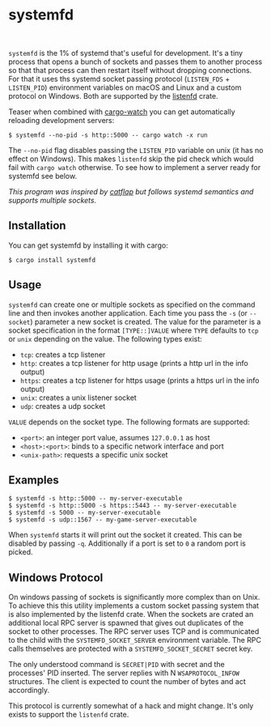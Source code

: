 # systemfd

<a href="https://travis-ci.com/mitsuhiko/systemfd"><img src="https://travis-ci.com/mitsuhiko/systemfd.svg?branch=master" alt=""></a>
<a href="https://crates.io/crates/systemfd"><img src="https://img.shields.io/crates/v/systemfd.svg" alt=""></a>

`systemfd` is the 1% of systemd that's useful for development.  It's a tiny process that
opens a bunch of sockets and passes them to another process so that that process can
then restart itself without dropping connections.  For that it uses ths systemd socket
passing protocol (`LISTEN_FDS` + `LISTEN_PID`) environment variables on macOS and Linux
and a custom protocol on Windows.  Both are supported by the
[listenfd](https://github.com/mitsuhiko/rust-listenfd) crate.

Teaser when combined with [cargo-watch](https://github.com/passcod/cargo-watch) you can
get automatically reloading development servers:

```
$ systemfd --no-pid -s http::5000 -- cargo watch -x run
```

The `--no-pid` flag disables passing the `LISTEN_PID` variable on unix (it has no effect
on Windows).  This makes `listenfd` skip the pid check which would fail with
`cargo watch` otherwise.  To see how to implement a server ready for systemfd
see below.

*This program was inspired by [catflap](https://github.com/passcod/catflap) but follows
systemd semantics and supports multiple sockets.*

## Installation

You can get systemfd by installing it with cargo:

```
$ cargo install systemfd
```

## Usage

`systemfd` can create one or multiple sockets as specified on the command line and then
invokes another application.  Each time you pass the `-s` (or `--socket`)
parameter a new socket is created.  The value for the parameter is a socket
specification in the format `[TYPE::]VALUE` where `TYPE` defaults to `tcp` or
`unix` depending on the value.  The following types exist:

* `tcp`: creates a tcp listener
* `http`: creates a tcp listener for http usage (prints a http url in the info output)
* `https`: creates a tcp listener for https usage (prints a https url in the info output)
* `unix`: creates a unix listener socket
* `udp`: creates a udp socket

`VALUE` depends on the socket type.  The following formats are supported:

* `<port>`: an integer port value, assumes `127.0.0.1` as host
* `<host>:<port>`: binds to a specific network interface and port
* `<unix-path>`: requests a specific unix socket

## Examples

```
$ systemfd -s http::5000 -- my-server-executable
$ systemfd -s http::5000 -s https::5443 -- my-server-executable
$ systemfd -s 5000 -- my-server-executable
$ systemfd -s udp::1567 -- my-game-server-executable
```

When `systemfd` starts it will print out the socket it created.  This can be disabled
by passing `-q`.  Additionally if a port is set to `0` a random port is picked.

## Windows Protocol

On windows passing of sockets is significantly more complex than on Unix.  To
achieve this this utility implements a custom socket passing system that is also
implemented by the listenfd crate.  When the sockets are crated an additional
local RPC server is spawned that gives out duplicates of the socket to other
processes.  The RPC server uses TCP and is communicated to the child with the
`SYSTEMFD_SOCKET_SERVER` environment variable.  The RPC calls themselves are
protected with a `SYSTEMFD_SOCKET_SECRET` secret key.

The only understood command is `SECRET|PID` with secret and the processes' PID
inserted.  The server replies with N `WSAPROTOCOL_INFOW` structures.  The client
is expected to count the number of bytes and act accordingly.

This protocol is currently somewhat of a hack and might change.  It's only
exists to support the `listenfd` crate.
